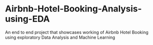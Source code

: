 # Airbnb-Hotel-Booking-Analysis-using-EDA
An end to end project that showcases working of Airbnb Hotel Booking using exploratory Data Analysis and Machine Learning
